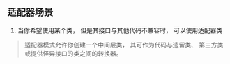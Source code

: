 ## 适配器场景
1. 当你希望使用某个类， 但是其接口与其他代码不兼容时， 可以使用适配器类

> 适配器模式允许你创建一个中间层类， 其可作为代码与遗留类、 第三方类或提供怪异接口的类之间的转换器。
